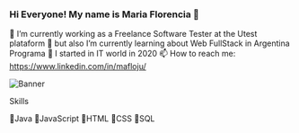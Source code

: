 ### Hi Everyone! My name is Maria Florencia 👋
🔭 I’m currently working as a Freelance Software Tester at the Utest plataform
🌱 but also I’m currently learning about Web FullStack in Argentina Programa
💬 I started in IT world in 2020
📫 How to reach me: https://www.linkedin.com/in/mafloju/

![Banner](https://user-images.githubusercontent.com/96446385/187094457-7ac37601-f925-4fb1-b07b-ddde86d1973f.png)

Skills

🌱Java
🌱JavaScript
🌱HTML
🌱CSS
🌱SQL
<!--
**maflojuarez/maflojuarez** is a ✨ _special_ ✨ repository because its `README.md` (this file) appears on your GitHub profile.



-->
